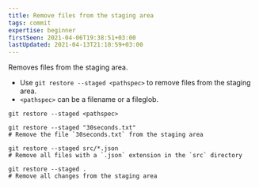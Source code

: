 ```yaml
---
title: Remove files from the staging area
tags: commit
expertise: beginner
firstSeen: 2021-04-06T19:38:51+03:00
lastUpdated: 2021-04-13T21:10:59+03:00
---
```


Removes files from the staging area.

- Use `git restore --staged <pathspec>` to remove files from the staging area.
- `<pathspec>` can be a filename or a fileglob.

```shell
git restore --staged <pathspec>
```

```shell
git restore --staged "30seconds.txt"
# Remove the file `30seconds.txt` from the staging area

git restore --staged src/*.json
# Remove all files with a `.json` extension in the `src` directory

git restore --staged .
# Remove all changes from the staging area
```
